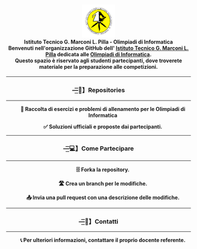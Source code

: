 <div align="center">

<div>
  <h4>
    <img src="./assets/itis-marconi-icon.png" alt="Logo ITIS" width="90" height="90" />
    <br />
    <strong text-align: center;>Istituto Tecnico G. Marconi L. Pilla - Olimpiadi di Informatica</ strong>
    <br />
    <strong>
    Benvenuti nell'organizzazione GitHub dell' <a href="https://iti-marconi.edu.it/">Istituto Tecnico G. Marconi L. Pilla</a> dedicata alle <a href="https://www.olimpiadi-informatica.it">Olimpiadi di Informatica</a>.<br>
    Questo spazio è riservato agli studenti partecipanti, dove troverete materiale per la         preparazione alle competizioni.
    </strong>
  </h4>

<div align="center">
    <hr>
    <h3><b>—͟͞͞📂】Repositories</b></h3>
    <hr>
    <ul style="list-style-position: inside;">
      <div style="text-align: center;">
          <p><b>📘 Raccolta di esercizi e problemi di allenamento per le Olimpiadi di Informatica</p>
          <p><b>✅ Soluzioni ufficiali e proposte dai partecipanti.</p>
      </div>
    </ul>
    <hr>
    <h3><b>—͟͞͞💻】Come Partecipare</b></h3>
    <hr>
    <ul style="list-style-position: inside;">
      <div style="text-align: center;">
          <p>🗄️ Forka la repository.</p>
          <p>🛣️ Crea un branch per le modifiche.</p>
          <p>📤 Invia una pull request con una descrizione delle modifiche.</p>
      </div>
    </ul>
    <hr>
    <h3><b>—͟͞͞📧】Contatti</b></h3>
    <hr>
    <ul style="list-style-position: inside;">
      <div style="text-align: center;">
          <p><b>📞 Per ulteriori informazioni, contattare il proprio docente referente.</p>
      </div>
    </ul>
</div>


</div>
</div>
